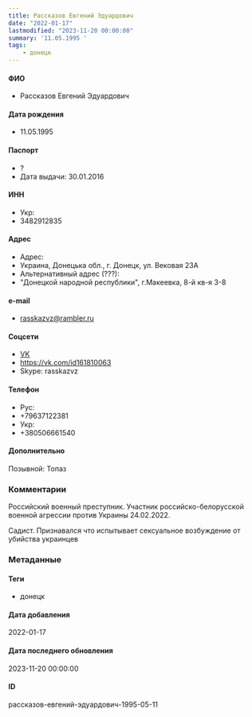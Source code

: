 ```yaml
---
title: Рассказов Евгений Эдуардович
date: "2022-01-17"
lastmodified: "2023-11-20 00:00:00"
summary: '11.05.1995 '
tags: 
    - донецк
---
```

<!--# pp1-->
<!--## Фигурант-->
<!--### Личные данные-->
#### ФИО
- Рассказов Евгений Эдуардович
#### Дата рождения
- 11.05.1995
#### Паспорт
- ?
- Дата выдачи: 30.01.2016
#### ИНН
- Укр:
-  3482912835
#### Адрес
- Адрес:
- Украина, Донецька обл., г. Донецк, ул. Вековая 23А
- Альтернативный адрес (???):
- "Донецкой народной республики", г.Макеевка, 8-й кв-я 3-8
#### e-mail
- rasskazvz@rambler.ru
#### Соцсети
- [VK](https://vk.com/id18180878 (Евгений Топаз))
- https://vk.com/id161810063
- Skype: rasskazvz
#### Телефон
- Рус:
-  +79637122381
-  Укр:
-  +380506661540
#### Дополнительно
Позывной:
Топаз
### Комментарии
Российский военный преступник. Участник российско-белорусской военной агрессии против Украины 24.02.2022.
 
 Садист. Признавался что испытывает сексуальное возбуждение от убийства украинцев
### Метаданные
#### Теги
- донецк
#### Дата добавления
2022-01-17
#### Дата последнего обновления
2023-11-20 00:00:00
#### ID
рассказов-евгений-эдуардович-1995-05-11
<!--## END;-->
